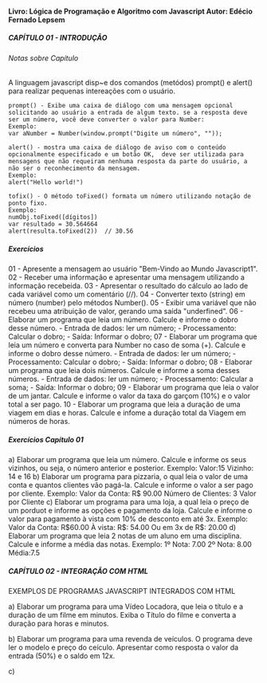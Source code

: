 <h4>
Livro: Lógica de Programação e Algoritmo com Javascript
Autor: Edécio Fernado Lepsem
</h4>

<h5>CAPÍTULO 01 - INTRODUÇÃO</h5>

<h6>Notas sobre Capítulo </h6>
    A linguagem javascript disp~e dos comandos (metódos) prompt() e alert() para realizar pequenas intereações com o usuário.

    prompt() - Exibe uma caixa de diálogo com uma mensagem opcional solicitando ao usuário a entrada de algum texto. se a resposta deve ser um número, você deve converter o valor para Number:
    Exemplo:
    var aNumber = Number(window.prompt("Digite um número", ""));

    alert() - mostra uma caixa de diálogo de aviso com o conteúdo opcionalmente especificado e um botão OK,  deve ser utilizada para mensagens que não requeiram nenhuma resposta da parte do usuário, a não ser o reconhecimento da mensagem.
    Exemplo:
    alert("Hello world!")

    tofix() - O método toFixed() formata um número utilizando notação de ponto fixo.
    Exemplo:
    numObj.toFixed([dígitos])
    var resultado = 30.564664
    alert(resulta.toFixed(2))  // 30.56

<h5>Exercícios</h5>

01 - Apresente a mensagem ao usuário "Bem-Vindo ao Mundo Javascript1".
02 - Receber uma informação e apresentar uma mensagem utilizando a informação recebeida.
03 - Apresentar o resultado do cálculo ao lado de cada variável como um comentário (//).
04 - Converter texto (string) em número (number) pelo métodos Number().
05 - Exibir uma variável que não recebeu uma atribuição de valor, gerando uma saída "underfined".
06 - Elaborar um programa que leia um número. Calcule e informe o dobro desse número. - Entrada de dados: ler um número; - Processamento: Calcular o dobro; - Saída: Informar o dobro;
07 - Elaborar um programa que leia um número e converta para Number no caso de soma (+). Calcule e informe o dobro desse número. - Entrada de dados: ler um número; - Processamento: Calcular o dobro; - Saída: Informar o dobro;
08 - Elaborar um programa que leia dois números. Calcule e informe a soma desses números. - Entrada de dados: ler um número; - Processamento: Calcular a soma; - Saída: Informar o dobro;
09 - Elaborar um programa que leia o valor de um jantar. Calcule e informe o valor da taxa do garçom (10%) e o valor total a ser pago.
10 - Elaborar um programa que leia a duração de uma viagem em dias e horas. Calcule e infome a duração total da Viagem em números de horas.

<h5>Exercícios Capítulo 01</h5>
    a) Elaborar um programa que leia um número. Calcule e informe os seus vizinhos, ou seja, o número anterior e posterior.
        Exemplo:
            Valor:15
            Vizinho: 14 e 16
    b) Elaborar um programa para pizzaria, o qual leia o valor de uma conta e quantos clientes vão pagá-la. Calcule e informe o valor a ser pago por cliente.
        Exemplo:
            Valor da Conta: R$ 90.00
            Número de Clientes: 3
            Valor por Cliente
    c) Elaborar um programa para uma loja, a qual leia o preço de um porduot e informe as opções e pagamento da loja. Calcule e informe o valor para pagamento à vista com 10% de desconto em até 3x.
        Exemplo:
            Valor da Conta: R$60.00
            À vista: R$: 54.00
            Ou em 3x de R$: 20.00
    d) Elaborar um programa que leia 2 notas de um aluno em uma disciplina. Calcule e informe a média das notas.
        Exemplo:
            1º Nota: 7.00
            2º Nota: 8.00
            Média:7.5

<h5>CAPÍTULO 02 - INTEGRAÇÃO COM HTML</h5>

EXEMPLOS DE PROGRAMAS JAVASCRIPT INTEGRADOS COM HTML

a) Elaborar um programa para uma Vídeo Locadora, que leia o título e a duração de um filme em minutos. Exiba o Título do filme e converta a duração para horas e minutos.

b) Elaborar um programa para uma revenda de veículos. O programa deve ler o modelo e preço do ceículo. Apresentar como resposta o valor da entrada (50%) e o saldo em 12x.

c) 